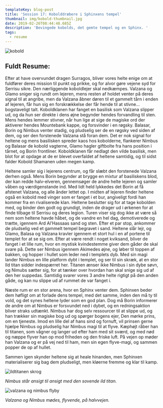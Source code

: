 ```yaml
---
templateKey: blog-post
title: 'Session 17: Kobolddræbere i Sphinxens tempel'
thumbnail: img/kobold-thumbnail.jpg
date: 2019-02-26T08:44:48.685Z
description: 'Bevingede kobolds, det gemte tempel og en Sphinx. '
tags:
  - resume
---
```

![kobold](/img/636252780450300625.jpeg)

## Fuldt Resume:

Efter at have overvundet dragen Surragos, bliver vores helte enige om at fuldfører deres mission til punkt og prikke, og for alvor gøre vejene syd for Serrisu sikre. Den nærliggende koboldlejer skal nedkæmpes. Valzana og Glamo sniger sig rundt om lejeren, mens resten af holdet venter på deres signal til at angribe, men da Valzana åbner døren til et gammelt tårn i enden af lejeren, får hun sig en forskrækkelse der får hende til at stivne… bogstaveligt talt. Koboldklanen har fanget en basilisk som Valzana slipper ud, og da hun ser direkte i dens øjne begynder hendes forvandling til sten. Mens hendes lemmer stivner, når hun lige at sige de magiske ord der aktiverer hendes Mountebank kappe, og forsvinder i en røgsky. Balasar, Borin og Nimbus venter stadig, og pludselig ser de en røgsky ved siden af dem, og ser den forstenede Valzana stå foran dem. Det er nok signal for heltene og mens basilisken spreder kaos hos kobolderne, flankerer Nimbus og Balasar de kobold vagterne, Glamo hagler giftbolte fra hans position i tårnet, og Borin frontliner. Koboldklanen får nedlagt den vilde basilisk, men blot for at opdage at de er blevet overfaldet af heltene samtidig, og til sidst falder Kobold Shamanen uden megen kamp.

Heltene samler sig i lejerens centrum, og får slæbt den forstenede Valzana derhen også. Mens Borin begynder at brygge en mixtur af basiliskens blod, der kan redde halv-elveren, gennemsøger de andre helte lejeren og samler våben og værdigenstande ind. Med lidt held lykkedes det Borin at få afstenet Valzana, og alle ånder lettet op. I midten af lejeren finder heltene også en kobold med vinger som er fanget i et bur, angiveligt fordi han kommer fra en rivaliserede klan. Heltene beslutter sig for at tage kobolden med, og binder den godt og grundigt, inden de drager ud i ørkenen for at finde tilbage til Serrisu og deres legion. Turen viser sig dog ikke at være så nem som heltene havde håbet, og de vandre en hel dag, demotiverede og trætte, igennem Ard Al’Hassaas sand og sten. Efter et par stop, ankommer de pludselig ved et gammelt tempel begravet i sand. Heltene slår lejr, og Glamo, Balasa og Valzana kravler igennem et stort hul i en af portene til templet for at se sig om. Efter at være rendt i noget kviksand, bliver de fanget i et lille rum, hvor en mystisk kvindestemme giver dem gåder de skal svare på. Dette ser Nimbus igennem Akimedes øjne, og løber til toppen af bakken, og hopper i hullet som leder ned i templets dyb. Med sin magi lander Nimbus en lille platform dybt i templet, og ser til sin skræk, at en stor Ild titan sidder indespærret her. Titanen ænser ikke Nimbus i sin dybe søvn, og Nimubs sætter sig, for at tænker over hvordan han skal snige sig ud af den her suppedas. Samtidig svarer vores 3 andre helte rigtigt på den anden gåde, og kan nu slippe ud af rummet de var fanget i.

Næste rum er en stor arena, hvor en Sphinx venter dem. Sphinxen beder dem høfligt om at forlade dens tempel, med det samme, inden den må ty til vold, og det synes heltene lyder som en god plan. Dog må Borin informerer de andre om at Nimbus er forsvundet ned i dybet, og en redningsaktion bliver straks udtænkt. Nimbus har dog selv ressourcer til at slippe ud, og han trækker sin magiske bog ud og spørger bogens ejer, Den mørke prins, om en tjeneste. Imod en lille del af hans sind og fornuft, vil prinsen gerne hjælpe Nimbus og pludselig har Nimbus magi til at flyve. Kæphøjt råber han til titanen, som vågner og langer ud efter ham med sit sværd, og med nød og næppe flyver han op mod friheden og den friske luft. På vejen op møder han Valzana og er på vej ned til ham, men sin egen flyve-magi, og sammen popper de op af hullet.

Sammen igen skynder heltene sig at heale hinanden, men Sphinxen materialiserer sig bag dem pludseligt, men kløerne fremme og klar til kamp.

![ildtitanen skrog](/img/skrog-sleeping.jpg)

_Nimbus står ansigt til ansigt med den sovende ild titan._

![valzana og nimbus flyby](/img/valzana-nimbus-flyby.jpg)

_Valzana og Nimbus mødes, flyvende, på halvvejen._

